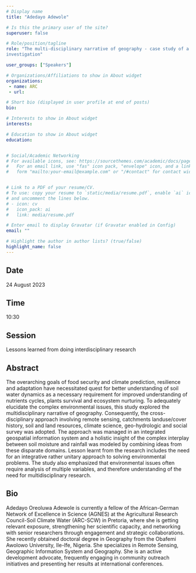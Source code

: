 ```yaml
---
# Display name
title: "Adedayo Adewole"

# Is this the primary user of the site?
superuser: false

# Role/position/tagline
role: "The multi-disciplinary narrative of geography - case study of a soil moisture-rainfall
investigation"

user_groups: ["Speakers"]

# Organizations/Affiliations to show in About widget
organizations:
 - name: ARC
 - url: 

# Short bio (displayed in user profile at end of posts)
bio: 

# Interests to show in About widget
interests: 

# Education to show in About widget
education:


# Social/Academic Networking
# For available icons, see: https://sourcethemes.com/academic/docs/page-builder/#icons
#   For an email link, use "fas" icon pack, "envelope" icon, and a link in the
#   form "mailto:your-email@example.com" or "/#contact" for contact widget.


# Link to a PDF of your resume/CV.
# To use: copy your resume to `static/media/resume.pdf`, enable `ai` icons in `params.toml`, 
# and uncomment the lines below.
# - icon: cv
#   icon_pack: ai
#   link: media/resume.pdf

# Enter email to display Gravatar (if Gravatar enabled in Config)
email: ""

# Highlight the author in author lists? (true/false)
highlight_name: false
---
```


## Date

24 August 2023

## Time

10:30

## Session

Lessons learned from doing interdisciplinary research

## Abstract

The overarching goals of food security and climate prediction, resilience and adaptation have necessitated quest for better understanding of soil water dynamics as a necessary requirement for improved understanding of nutrients cycles, plants survival and ecosystem nurturing. To adequately elucidate the complex environmental issues, this study explored the multidisciplinary narrative of geography. Consequently, the cross-disciplinary approach involving remote sensing, catchments landuse/cover history, soil and land resources, climate science, geo-hydrologic and social survey was adopted. The approach was managed in an integrated geospatial information system and a holistic insight of the complex interplay between soil moisture and rainfall was modeled by combining ideas from these disparate domains. Lesson learnt from the research includes the need for an integrative rather unitary approach to solving environmental problems. The study also emphasized that environmental issues often require analysis of multiple variables, and therefore understanding of the need for multidisciplinary research.

## Bio

Adedayo Oreoluwa Adewole is currently a fellow of the African-German Network of Excellence in Science (AGNES) at the Agricultural Research Council-Soil Climate Water (ARC-SCW) in Pretoria, where she is getting relevant exposure, strengthening her scientific capacity, and networking with senior researchers through engagement and strategic collaborations. She recently obtained doctoral degree in Geography from the Obafemi Awolowo University, Ile-Ife, Nigeria. She specializes in Remote Sensing, Geographic Information System and Geography. She is an active development advocate, frequently engaging in community outreach initiatives and presenting her results at international conferences.